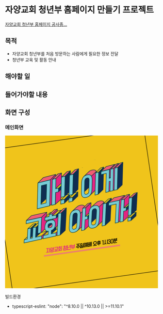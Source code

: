 # 자양교회 청년부 홈페이지 만들기 프로젝트
[자양교회 청년부 홈페이지 공사중...](http://jayang.synology.me)
## 목적
- 자양교회 청년부를 처음 방문하는 사람에게 필요한 정보 전달
- 청년부 교육 및 활동 안내
## 해야할 일

## 들어가야할 내용

## 화면 구성
### 메인화면
![](src/img/메인PC이미지목업.jpeg)

빌드환경
- typescript-eslint: "node": "^8.10.0 || ^10.13.0 || >=11.10.1"
